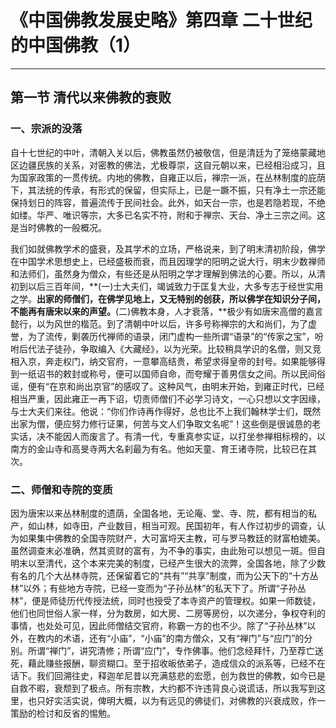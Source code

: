 # 《中国佛教发展史略》第四章 二十世纪的中国佛教（1）

------

## 第一节 清代以来佛教的衰败

### 一、宗派的没落

自十七世纪的中叶，清朝入关以后，佛教虽然仍被敬信，但是清廷为了笼络蒙藏地区边疆民族的关系，对密教的佛法，尤极尊崇，这自元朝以来，已经相沿成习，且为国家政策的一贯传统。内地的佛教，自雍正以后，禅宗一派，在丛林制度的庇荫下，其法统的传承，有形式的保留，但实际上，已是一蹶不振，只有净土一宗还能保持划日的阵容，普遍流传于民间社会。此外，如天台一宗，也是若隐若现，不绝如缕。华严、唯识等宗，大多已名实不符，附和于禅宗、天台、净土三宗之间。这是当时佛教的一般概况。

我们如就佛教学术的盛衰，及其学术的立场，严格说来，到了明末清初阶段，佛学在中国学术思想史上，已经盛极而衰，而且因理学的阳明之说大行，明末少数禅师和法师们，虽然身为僧众，有些还是从阳明之学才理解到佛法的心要。所以，从清初到以后三百年间，**(一)士大夫们，竭诚致力于匡复大业，大多专志于经世实用之学。**出家的师僧们，在佛学见地上，又无特别的创获，所以佛学在知识分子间，不能再有唐宋以来的声望。**(二)佛教本身，人才衰落，**极少有如唐宋高僧的嘉言懿行，以为风世的楷范。到了清朝中叶以后，许多号称禅宗的大和尚们，为了虚誉，为了流传，剿袭历代禅师的语录，闭门虚构一些所谓“语录”的“传家之宝”，吩咐后代法子徒孙，争取编入《大藏经》，以为光荣。比较稍具学识的名僧，则又竞相入京，奔走权门，纳交官府，一意攀高结贵，希望求得皇帝的封号。如果能够得到一纸诏书的敕封或称号，便可以国师自命，而夸耀于善男信女之间。所以民间俗谣，便有“在京和尚出京官”的感叹了。这种风气，由明末开始，到雍正时代，已经相当严重，因此雍正一再下诏，切责师僧们不必学习诗文，一心只想以文字因缘，与士大夫们来往。他说：“你们作诗再作得好，总也比不上我们翰林学士们，既然出家为僧，便应努力修行证果，何苦与文人们争取文名呢”！这些倒是很诚恳的老实话，决不能因人而废言了。有清一代，专重真参实证，以打坐参禅相标榜的，以南方的金山寺和高旻寺两大名刹最为有名。他如天童、育王诸寺院，比较已在其次。

### 二、师僧和寺院的变质

因为唐宋以来丛林制度的遗荫，全国各地，无论庵、堂、寺、院，都有相当的私产，如山林，如寺田，产业数目，相当可观。民国初年，有人作过初步的调查，认为如果集中佛教的全国寺院财产，大可富埒天主教，可与罗马教廷的财富柏媲美。虽然调查末必准确，然其资财的富有，为不争的事实，由此殆可以想见一斑。但自明末以至清代，这个本来完美的制度，已经产生很大的流弊，全国各地，除了少数有名的几个大丛林寺院，还保留着它的“共有”“共享”制度，而为公天下的“十方丛林”以外；有些地方寺院，已经一变而为“子孙丛林”的私天下了。所谓“子孙丛林”，便是师徒历代传授法统，同时也授受了本寺资产的管理权。如果一师数徒，他们也同世俗人家一样，分为数房，如大房、二房等房份，以次递分，争权夺利的事情，也处处可见，因此师僧结交官府，称霸一方的也不少。除了“子孙丛林”以外，在教内的术语，还有“小庙”，“小庙”的南方僧众，又有“禅门”与“应门”的分别。所谓“禅门”，讲究清修；所谓“应门”，专作佛事。他们念经拜忏，乃至荐亡送死，藉此赚些报酬，聊资糊口。至于招收皈依弟子，造成信众的派系等，已经不在话下。我们回溯往史，释迦牟尼昔以充满慈悲的宏愿，创为救世的佛教，如今已是自救不暇，衰颓到了极点。所有宗教，大约都不许违背良心说谎话，所以我写到这里，也只好实活实说，俾明大概，以为有远见的佛徒们，对佛教的兴衰成败，作一策励的检讨和反省的惕勉。

